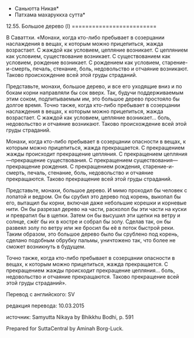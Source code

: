 * Саньютта Никая*
* Патхама махаруккха сутта*

12\.55\. Большое дерево \(I\)
\=\=\=\=\=\=\=\=\=\=\=\=\=\=\=\=\=\=\=\=\=\=\=\=\=

В Саваттхи\. «Монахи, когда кто\-либо пребывает в созерцании наслаждения в вещах, к которым можно прицепиться, жажда возрастает\. С жаждой как условием, цепляние возникает\. С цеплянием как условием, существование возникает\. С существованием как условием, рождение возникает\. С рождением как условием, старение\-и\-смерть, печаль, стенание, боль, недовольство и отчаяние возникают\. Таково происхождение всей этой груды страданий\.

Представьте, монахи, большое дерево, и все его уходящие вниз и по бокам корни направляли бы сок вверх\. Так, будучи поддерживаемым этим соком, подпитываемым им, это большое дерево простояло бы долгое время\. Точно также, когда кто\-либо пребывает в созерцании наслаждения в вещах, к которым можно прицепиться, жажда возрастает\. С жаждой как условием, цепляние возникает… боль, недовольство и отчаяние возникают\. Таково происхождение всей этой груды страданий\.

Монахи, когда кто\-либо пребывает в созерцании опасности в вещах, к которым можно прицепиться, жажда прекращается\. С прекращением жажды происходит прекращение цепляния\. С прекращением цепляния—прекращение существования\. С прекращением существования—прекращение рождения\. С прекращением рождения, старение\-и\-смерть, печаль, стенание, боль, недовольство и отчаяние прекращаются\. Таково прекращение всей этой груды страданий\.

Представьте, монахи, большое дерево\. И мимо проходил бы человек с лопатой и ведром\. Он бы срубил это дерево под корень, выкопал бы его, вытащил бы корни, включая даже небольшие корешки и корневые нити\. Он бы разрезал дерево на части, расколол бы эти части на куски и превратил бы в щепки\. Затем он бы высушил эти щепки на ветру и солнце, сжёг бы их в костре и собрал бы золу\. Сделав так, он бы развеял золу по ветру или же бросил бы её в поток быстрой реки\. Таким образом, это большое дерево было бы срублено под корень, сделано подобным обрубку пальмы, уничтожено так, что более не сможет возникнуть в будущем\.

Точно также, когда кто\-либо пребывает в созерцании опасности в вещах, к которым можно прицепиться, жажда прекращается\. С прекращением жажды происходит прекращение цепляния… боль, недовольство и отчаяние прекращаются\. Таково прекращение всей этой груды страданий»\.

Перевод с английского: SV

редакция перевода: 10\.03\.2015

источник: Samyutta Nikaya by Bhikkhu Bodhi, p\. 591

Prepared for SuttaCentral by Aminah Borg\-Luck\.